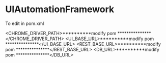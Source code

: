 # UIAutomationFramework

To edit in pom.xml

<CHROME_DRIVER_PATH>**********modify pom ***************</CHROME_DRIVER_PATH>
<UI_BASE_URL>**********modify pom ***************</UI_BASE_URL>
<REST_BASE_URL>**********modify pom ***************</REST_BASE_URL>
<DB_URL>**********modify pom ***************</DB_URL>
